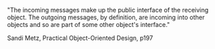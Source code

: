 "The incoming messages make up the public interface of the receiving object. The outgoing messages, by definition, are incoming into other objects and so are part of some other object's interface."

Sandi Metz, Practical Object-Oriented Design, p197